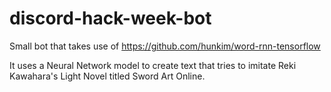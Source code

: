 # discord-hack-week-bot
Small bot that takes use of https://github.com/hunkim/word-rnn-tensorflow

It uses a Neural Network model to create text that tries to imitate Reki Kawahara's Light Novel titled Sword Art Online.
